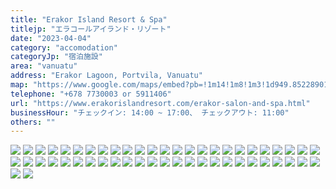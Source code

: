 ```yaml
---
title: "Erakor Island Resort & Spa"
titlejp: "エラコールアイランド・リゾート"
date: "2023-04-04"
category: "accomodation"
categoryJp: "宿泊施設"
area: "vanuatu"
address: "Erakor Lagoon, Portvila, Vanuatu"
map: "https://www.google.com/maps/embed?pb=!1m14!1m8!1m3!1d949.8522890115645!2d168.31082046!3d-17.77245765!3m2!1i1024!2i768!4f13.1!3m3!1m2!1s0x6e8960bbc5b306db%3A0xfae9001b4ca011ea!2z44Ko44Op44Kz44O844OrIOOCouOCpOODqeODs-ODiSDjg6rjgr7jg7zjg4jvvIbjgrnjg5E!5e0!3m2!1sja!2sjp!4v1685966016814!5m2!1sja!2sjp"
telephone: "+678 7730003 or 5911406"
url: "https://www.erakorislandresort.com/erakor-salon-and-spa.html"
businessHour: "チェックイン: 14:00 ~ 17:00、 チェックアウト: 11:00"
others: ""
---
```


![](../images/posts/13/1.webp)
![](../images/posts/13/2.webp)
![](../images/posts/13/3.webp)
![](../images/posts/13/4.webp)
![](../images/posts/13/5.webp)
![](../images/posts/13/6.webp)
![](../images/posts/13/7.webp)
![](../images/posts/13/8.webp)
![](../images/posts/13/9.webp)
![](../images/posts/13/10.webp)
![](../images/posts/13/11.webp)
![](../images/posts/13/12.webp)
![](../images/posts/13/13.webp)
![](../images/posts/13/14.webp)
![](../images/posts/13/15.webp)
![](../images/posts/13/16.webp)
![](../images/posts/13/17.webp)
![](../images/posts/13/18.webp)
![](../images/posts/13/19.webp)
![](../images/posts/13/20.webp)
![](../images/posts/13/21.webp)
![](../images/posts/13/22.webp)
![](../images/posts/13/23.webp)
![](../images/posts/13/24.webp)
![](../images/posts/13/25.webp)
![](../images/posts/13/26.webp)
![](../images/posts/13/27.webp)
![](../images/posts/13/28.webp)
![](../images/posts/13/29.webp)
![](../images/posts/13/30.webp)
![](../images/posts/13/31.webp)
![](../images/posts/13/32.webp)
![](../images/posts/13/33.webp)
![](../images/posts/13/34.webp)
![](../images/posts/13/35.webp)
![](../images/posts/13/36.webp)
![](../images/posts/13/37.webp)
![](../images/posts/13/38.webp)
![](../images/posts/13/39.webp)
![](../images/posts/13/40.webp)
![](../images/posts/13/41.webp)
![](../images/posts/13/42.webp)
![](../images/posts/13/43.webp)
![](../images/posts/13/44.webp)
![](../images/posts/13/45.webp)
![](../images/posts/13/46.webp)
![](../images/posts/13/47.webp)
![](../images/posts/13/48.webp)
![](../images/posts/13/49.webp)
![](../images/posts/13/50.webp)
![](../images/posts/13/51.webp)
![](../images/posts/13/52.webp)
